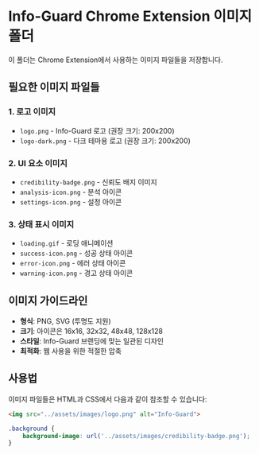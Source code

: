 # Info-Guard Chrome Extension 이미지 폴더

이 폴더는 Chrome Extension에서 사용하는 이미지 파일들을 저장합니다.

## 필요한 이미지 파일들

### 1. 로고 이미지
- `logo.png` - Info-Guard 로고 (권장 크기: 200x200)
- `logo-dark.png` - 다크 테마용 로고 (권장 크기: 200x200)

### 2. UI 요소 이미지
- `credibility-badge.png` - 신뢰도 배지 이미지
- `analysis-icon.png` - 분석 아이콘
- `settings-icon.png` - 설정 아이콘

### 3. 상태 표시 이미지
- `loading.gif` - 로딩 애니메이션
- `success-icon.png` - 성공 상태 아이콘
- `error-icon.png` - 에러 상태 아이콘
- `warning-icon.png` - 경고 상태 아이콘

## 이미지 가이드라인

- **형식**: PNG, SVG (투명도 지원)
- **크기**: 아이콘은 16x16, 32x32, 48x48, 128x128
- **스타일**: Info-Guard 브랜딩에 맞는 일관된 디자인
- **최적화**: 웹 사용을 위한 적절한 압축

## 사용법

이미지 파일들은 HTML과 CSS에서 다음과 같이 참조할 수 있습니다:

```html
<img src="../assets/images/logo.png" alt="Info-Guard">
```

```css
.background {
    background-image: url('../assets/images/credibility-badge.png');
}
```
